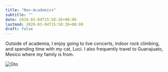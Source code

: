 ```yaml
---
title: "Non-Academics"
subtitle: ""
date: 2020-03-04T15:58:26+08:00
lastmod: 2020-03-04T15:58:26+08:00
draft: false
---
```


Outside of academia, I enjoy going to live concerts, indoor rock climbing, and spending time with my cat, Luci. I also frequently travel to Guanajuato, Mexico where my family is from.

![Gto](/gto.jpg)


 



